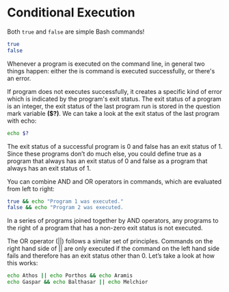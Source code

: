 # Conditional Execution
Both `true` and `false` are simple Bash commands!

```bash
true
false
```
Whenever a program is executed on the command line, in general two things
happen: either the is command is executed successfully, or there's an error.

If program does not executes successfully, it creates a specific kind of error
which is indicated by the program's exit status. The exit status of a program is
an integer, the exit status of the last program run is stored in the question
mark variable **($?)**. We can take a look at the exit status of the last program
with echo:

```bash
echo $?
```
The exit status of a successful program is 0 and false has an exit status of 1.
Since these programs don’t do much else, you could define true as a program
that always has an exit status of 0 and false as a program that always has an
exit status of 1.

You can combine AND and OR operators in commands, which are evaluated from left
to right:

```bash
true && echo "Program 1 was executed."
false && echo "Program 2 was executed.
```
In a series of programs joined together by AND operators, any programs to the
right of a program that has a non-zero exit status is not executed.

The OR operator (||) follows a similar set of principles. Commands on the right
hand side of || are only executed if the command on the left hand side fails and
therefore has an exit status other than 0. Let’s take a look at how this works:

```bash
echo Athos || echo Porthos && echo Aramis
echo Gaspar && echo Balthasar || echo Melchior
```
